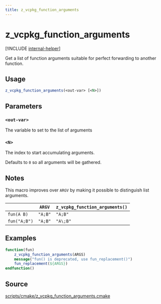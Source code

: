 ```yaml
---
title: z_vcpkg_function_arguments
---
```


# z_vcpkg_function_arguments

[!INCLUDE [internal-helper](../../../../includes/internal-helper.md)]

Get a list of function arguments suitable for perfect forwarding to another function.

## Usage

```cmake
z_vcpkg_function_arguments(<out-var> [<N>])
```

## Parameters
### `<out-var>`
The variable to set to the list of arguments

### `<N>`
The index to start accumulating arguments.

Defaults to `0` so all arguments will be gathered.

## Notes

This macro improves over `ARGV` by making it possible to distinguish list arguments.

|              | `ARGV`        | `z_vcpkg_function_arguments()` |
|--------------|---------------|--------------------------------|
| `fun(A B)`   | `"A;B"`       | `"A;B"`                        |
| `fun("A;B")` | `"A;B"`       | `"A\;B"`                       |

## Examples
```cmake
function(fun)
    z_vcpkg_function_arguments(ARGS)
    message("fun() is deprecated, use fun_replacement()")
    fun_replacement(${ARGS})
endfunction()
```

## Source
[scripts/cmake/z\_vcpkg\_function\_arguments.cmake](https://github.com/Microsoft/vcpkg/blob/master/scripts/cmake/z_vcpkg_function_arguments.cmake)
